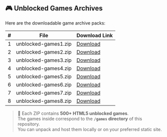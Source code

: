 ## 🎮 Unblocked Games Archives

Here are the downloadable game archive packs:

| # | File | Download Link |
|---|------|----------------|
| 1 | unblocked-games1.zip | [Download](https://github.com/unblocked-games-666/unblocked-games-666.github.io/raw/refs/heads/main/ubg_game_archive/unblocked-games1.zip) |
| 2 | unblocked-games2.zip | [Download](https://github.com/unblocked-games-666/unblocked-games-666.github.io/raw/refs/heads/main/ubg_game_archive/unblocked-games2.zip) |
| 3 | unblocked-games3.zip | [Download](https://github.com/unblocked-games-666/unblocked-games-666.github.io/raw/refs/heads/main/ubg_game_archive/unblocked-games3.zip) |
| 4 | unblocked-games4.zip | [Download](https://github.com/unblocked-games-666/unblocked-games-666.github.io/raw/refs/heads/main/ubg_game_archive/unblocked-games4.zip) |
| 5 | unblocked-games5.zip | [Download](https://github.com/unblocked-games-666/unblocked-games-666.github.io/raw/refs/heads/main/ubg_game_archive/unblocked-games5.zip) |
| 6 | unblocked-games6.zip | [Download](https://github.com/unblocked-games-666/unblocked-games-666.github.io/raw/refs/heads/main/ubg_game_archive/unblocked-games6.zip) |
| 7 | unblocked-games7.zip | [Download](https://github.com/unblocked-games-666/unblocked-games-666.github.io/raw/refs/heads/main/ubg_game_archive/unblocked-games7.zip) |
| 8 | unblocked-games8.zip | [Download](https://github.com/unblocked-games-666/unblocked-games-666.github.io/raw/refs/heads/main/ubg_game_archive/unblocked-games8.zip) |

> 💾 Each ZIP contains **500+ HTML5 unblocked games**.  
> The games inside correspond to the **`/games` directory** of this repository.  
> You can unpack and host them locally or on your preferred static site.

